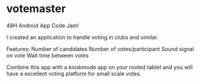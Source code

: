 votemaster
==========

48H Android App Code Jam!

I created an application to handle voting in clubs and similar.

Features:
Number of candidates
Number of votes/participant
Sound signal on vote
Wait time between votes

Combine this app with a kioskmode app on your rooted tablet and 
you will have a excellent voting platform for small scale votes.


